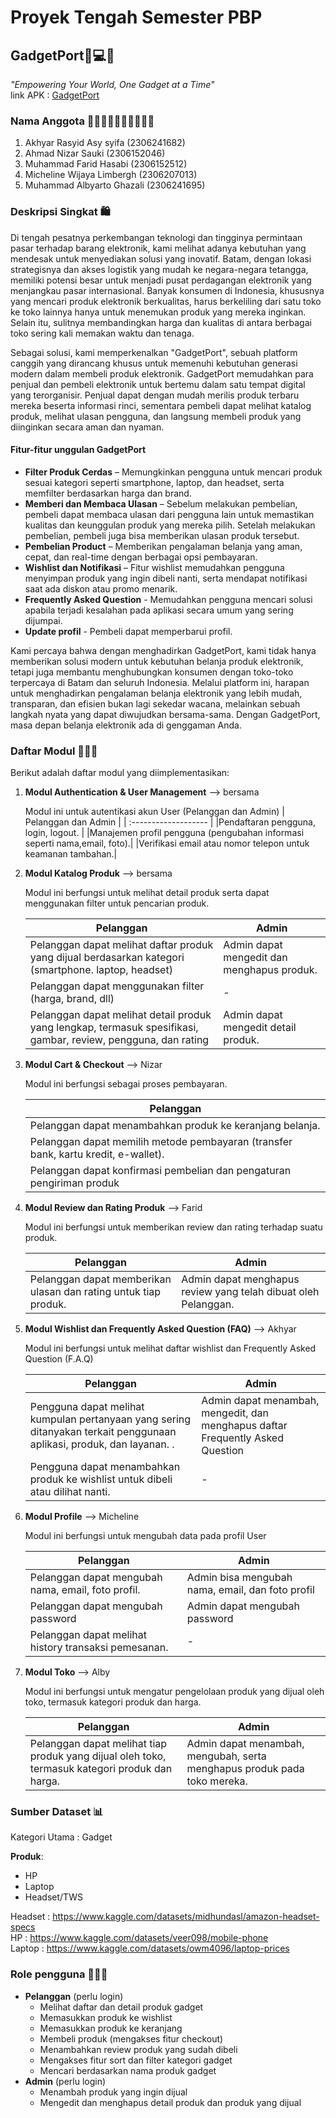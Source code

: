 # Proyek Tengah Semester PBP
## GadgetPort📱💻🛒
_"Empowering Your World, One Gadget at a Time"_  <br>
link APK : [GadgetPort](http://pbp.cs.ui.ac.id/muhammad.farid31/gadgetport)

### Nama Anggota 🧑‍🎓👩‍🎓👨‍🎓🧑‍🎓👨‍🎓
1. Akhyar Rasyid Asy syifa (2306241682)
2. Ahmad Nizar Sauki (2306152046)
3. Muhammad Farid Hasabi (2306152512)
4. Micheline Wijaya Limbergh (2306207013)
5. Muhammad Albyarto Ghazali (2306241695)

### Deskripsi Singkat 🛍️
Di tengah pesatnya perkembangan teknologi dan tingginya permintaan pasar terhadap barang elektronik, kami melihat adanya kebutuhan yang mendesak untuk menyediakan solusi yang inovatif. Batam, dengan lokasi strategisnya dan akses logistik yang mudah ke negara-negara tetangga, memiliki potensi besar untuk menjadi pusat perdagangan elektronik yang menjangkau pasar internasional. Banyak konsumen di Indonesia, khususnya yang mencari produk elektronik berkualitas, harus berkeliling dari satu toko ke toko lainnya hanya untuk menemukan produk yang mereka inginkan. Selain itu, sulitnya membandingkan harga dan kualitas di antara berbagai toko sering kali memakan waktu dan tenaga.

Sebagai solusi, kami memperkenalkan "GadgetPort", sebuah platform canggih yang dirancang khusus untuk memenuhi kebutuhan generasi modern dalam membeli produk elektronik. GadgetPort memudahkan para penjual dan pembeli elektronik untuk bertemu dalam satu tempat digital yang terorganisir. Penjual dapat dengan mudah merilis produk terbaru mereka beserta informasi rinci, sementara pembeli dapat melihat katalog produk, melihat ulasan pengguna, dan langsung membeli produk yang diinginkan secara aman dan nyaman.

#### Fitur-fitur unggulan GadgetPort 
- **Filter Produk Cerdas** – Memungkinkan pengguna untuk mencari produk sesuai kategori seperti smartphone, laptop, dan headset, serta memfilter berdasarkan harga dan brand.
- **Memberi dan Membaca Ulasan** – Sebelum melakukan pembelian, pembeli dapat membaca ulasan dari pengguna lain untuk memastikan kualitas dan keunggulan produk yang mereka pilih. Setelah melakukan pembelian, pembeli juga bisa memberikan ulasan produk tersebut. 
- **Pembelian Product** – Memberikan pengalaman belanja yang aman, cepat, dan real-time dengan berbagai opsi pembayaran.
- **Wishlist dan Notifikasi** – Fitur wishlist memudahkan pengguna menyimpan produk yang ingin dibeli nanti, serta mendapat notifikasi saat ada diskon atau promo menarik.
- **Frequently Asked Question** - Memudahkan pengguna mencari solusi apabila terjadi kesalahan pada aplikasi secara umum yang sering dijumpai.
- **Update profil** - Pembeli dapat memperbarui profil.

Kami percaya bahwa dengan menghadirkan GadgetPort, kami tidak hanya memberikan solusi modern untuk kebutuhan belanja produk elektronik, tetapi juga membantu menghubungkan konsumen dengan toko-toko terpercaya di Batam dan seluruh Indonesia. Melalui platform ini, harapan untuk menghadirkan pengalaman belanja elektronik yang lebih mudah, transparan, dan efisien bukan lagi sekedar wacana, melainkan sebuah langkah nyata yang dapat diwujudkan bersama-sama. Dengan GadgetPort, masa depan belanja elektronik ada di genggaman Anda.

### Daftar Modul 🧑🏻‍💻
Berikut adalah daftar modul yang diimplementasikan:
1. **Modul Authentication & User Management** --> bersama
   
      Modul ini untuk autentikasi akun User (Pelanggan dan Admin)
      | Pelanggan dan Admin |
      | :------------------- |
      |Pendaftaran pengguna, login, logout. |
      |Manajemen profil pengguna (pengubahan informasi seperti nama,email, foto).|
      |Verifikasi email atau nomor telepon untuk keamanan tambahan.|

2. **Modul Katalog Produk** --> bersama

      Modul ini berfungsi untuk melihat detail produk serta dapat menggunakan filter untuk pencarian produk.
      
      Pelanggan | Admin
       -|-
      Pelanggan dapat melihat daftar produk yang dijual berdasarkan kategori (smartphone. laptop, headset)| Admin dapat mengedit dan menghapus produk. |
      Pelanggan dapat menggunakan filter (harga, brand, dll)| - |
      Pelanggan dapat melihat detail produk yang lengkap, termasuk spesifikasi, gambar, review, pengguna, dan rating| Admin dapat mengedit detail produk. |

3. **Modul Cart & Checkout** --> Nizar
      
      Modul ini berfungsi sebagai proses pembayaran.
   
      | Pelanggan |
      | -------   |
      |Pelanggan dapat menambahkan produk ke keranjang belanja. |
      |Pelanggan dapat memilih metode pembayaran (transfer bank, kartu kredit, e-wallet).|
      | Pelanggan dapat konfirmasi pembelian dan pengaturan pengiriman produk |
4. **Modul Review dan Rating Produk** --> Farid
   
      Modul ini berfungsi untuk memberikan review dan rating terhadap suatu produk.
      
      Pelanggan | Admin
       -|-
      Pelanggan dapat memberikan ulasan dan rating untuk tiap produk.|Admin dapat menghapus review yang telah dibuat oleh Pelanggan.
5. **Modul Wishlist dan Frequently Asked Question (FAQ)** --> Akhyar
   
      Modul ini berfungsi untuk melihat daftar wishlist dan Frequently Asked Question (F.A.Q)
    
      | Pelanggan | Admin |
      | --------- | ----- |
      | Pengguna dapat melihat kumpulan pertanyaan yang sering ditanyakan terkait penggunaan aplikasi, produk, dan layanan. .| Admin dapat menambah, mengedit, dan menghapus daftar Frequently Asked Question |
      | Pengguna dapat menambahkan produk ke wishlist untuk dibeli atau dilihat nanti.| -  |
   
6. **Modul Profile** --> Micheline
    
     Modul ini berfungsi untuk mengubah data pada profil User
     
     | Pelanggan | Admin |
     | --------- | ----- |
     | Pelanggan dapat mengubah nama, email, foto profil.| Admin bisa mengubah nama, email, dan foto profil|
     | Pelanggan dapat mengubah password | Admin dapat mengubah password |
     | Pelanggan dapat melihat history transaksi pemesanan. | -|
   
7. **Modul Toko** --> Alby

      Modul ini berfungsi untuk mengatur pengelolaan produk yang dijual oleh toko, termasuk kategori produk dan harga.
   
      Pelanggan|Admin
      -|-
      Pelanggan dapat melihat tiap produk yang dijual oleh toko, termasuk kategori produk dan harga.|Admin dapat menambah, mengubah, serta menghapus produk pada toko mereka.

### Sumber Dataset 📊
Kategori Utama : Gadget

**Produk**:
- HP
- Laptop
- Headset/TWS

Headset    : https://www.kaggle.com/datasets/midhundasl/amazon-headset-specs <br>
HP         : https://www.kaggle.com/datasets/veer098/mobile-phone <br>
Laptop     : https://www.kaggle.com/datasets/owm4096/laptop-prices <br>

### Role pengguna 🙋🏻‍♀
- **Pelanggan** (perlu login)
    - Melihat daftar dan detail produk gadget
    - Memasukkan produk ke wishlist
    - Memasukkan produk ke keranjang
    - Membeli produk (mengakses fitur checkout)
    - Menambahkan review produk yang sudah dibeli
    - Mengakses fitur sort dan filter kategori gadget
    - Mencari berdasarkan nama produk gadget
- **Admin** (perlu login)
    - Menambah produk yang ingin dijual
    - Mengedit dan menghapus detail produk dan produk yang dijual 



